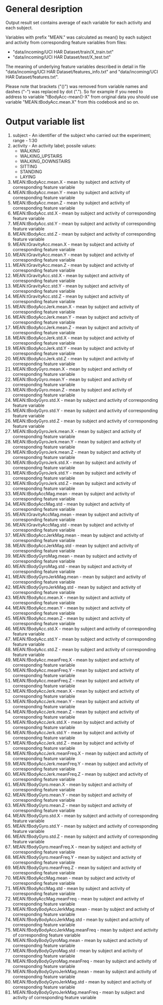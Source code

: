 
# General desription

Output result set contains average of each variable for each activity and each subject.

Variables with prefix "MEAN." was calculated as mean() by each subject and activity from corresponding feature variables from files:
* "data/incoming/UCI HAR Dataset/train/X_train.txt"
* "data/incoming/UCI HAR Dataset/test/X_test.txt"

The meaning of underlying feature variables described in detail in file "data/incoming/UCI HAR Dataset/features_info.txt" and "data/incoming/UCI HAR Dataset/features.txt".

Please note that brackets ("()") was removed from variable names and dashes ("-") was replaced by dot ("."). 
So for example if you need to address to variable "tBodyAcc-mean()-X" from original data you should use variable "MEAN.tBodyAcc.mean.X" from this codebook and so on.

# Output variable list

1.   subject - An identifier of the subject who carried out the experiment; range - 1:30
2.   activity -  An activity label; possile values:
       - WALKING
       - WALKING_UPSTAIRS
       - WALKING_DOWNSTAIRS
       - SITTING
       - STANDING
       - LAYING
3.	MEAN.tBodyAcc.mean.X - mean by subject and activity of corresponding feature variable
4.	MEAN.tBodyAcc.mean.Y - mean by subject and activity of corresponding feature variable
5.	MEAN.tBodyAcc.mean.Z - mean by subject and activity of corresponding feature variable
6.	MEAN.tBodyAcc.std.X - mean by subject and activity of corresponding feature variable
7.	MEAN.tBodyAcc.std.Y - mean by subject and activity of corresponding feature variable
8.	MEAN.tBodyAcc.std.Z - mean by subject and activity of corresponding feature variable
9.	MEAN.tGravityAcc.mean.X - mean by subject and activity of corresponding feature variable
10.	MEAN.tGravityAcc.mean.Y - mean by subject and activity of corresponding feature variable
11.	MEAN.tGravityAcc.mean.Z - mean by subject and activity of corresponding feature variable
12.	MEAN.tGravityAcc.std.X - mean by subject and activity of corresponding feature variable
13.	MEAN.tGravityAcc.std.Y - mean by subject and activity of corresponding feature variable
14.	MEAN.tGravityAcc.std.Z - mean by subject and activity of corresponding feature variable
15.	MEAN.tBodyAccJerk.mean.X - mean by subject and activity of corresponding feature variable
16.	MEAN.tBodyAccJerk.mean.Y - mean by subject and activity of corresponding feature variable
17.	MEAN.tBodyAccJerk.mean.Z - mean by subject and activity of corresponding feature variable
18.	MEAN.tBodyAccJerk.std.X - mean by subject and activity of corresponding feature variable
19.	MEAN.tBodyAccJerk.std.Y - mean by subject and activity of corresponding feature variable
20.	MEAN.tBodyAccJerk.std.Z - mean by subject and activity of corresponding feature variable
21.	MEAN.tBodyGyro.mean.X - mean by subject and activity of corresponding feature variable
22.	MEAN.tBodyGyro.mean.Y - mean by subject and activity of corresponding feature variable
23.	MEAN.tBodyGyro.mean.Z - mean by subject and activity of corresponding feature variable
24.	MEAN.tBodyGyro.std.X - mean by subject and activity of corresponding feature variable
25.	MEAN.tBodyGyro.std.Y - mean by subject and activity of corresponding feature variable
26.	MEAN.tBodyGyro.std.Z - mean by subject and activity of corresponding feature variable
27.	MEAN.tBodyGyroJerk.mean.X - mean by subject and activity of corresponding feature variable
28.	MEAN.tBodyGyroJerk.mean.Y - mean by subject and activity of corresponding feature variable
29.	MEAN.tBodyGyroJerk.mean.Z - mean by subject and activity of corresponding feature variable
30.	MEAN.tBodyGyroJerk.std.X - mean by subject and activity of corresponding feature variable
31.	MEAN.tBodyGyroJerk.std.Y - mean by subject and activity of corresponding feature variable
32.	MEAN.tBodyGyroJerk.std.Z - mean by subject and activity of corresponding feature variable
33.	MEAN.tBodyAccMag.mean - mean by subject and activity of corresponding feature variable
34.	MEAN.tBodyAccMag.std - mean by subject and activity of corresponding feature variable
35.	MEAN.tGravityAccMag.mean - mean by subject and activity of corresponding feature variable
36.	MEAN.tGravityAccMag.std - mean by subject and activity of corresponding feature variable
37.	MEAN.tBodyAccJerkMag.mean - mean by subject and activity of corresponding feature variable
38.	MEAN.tBodyAccJerkMag.std - mean by subject and activity of corresponding feature variable
39.	MEAN.tBodyGyroMag.mean - mean by subject and activity of corresponding feature variable
40.	MEAN.tBodyGyroMag.std - mean by subject and activity of corresponding feature variable
41.	MEAN.tBodyGyroJerkMag.mean - mean by subject and activity of corresponding feature variable
42.	MEAN.tBodyGyroJerkMag.std - mean by subject and activity of corresponding feature variable
43.	MEAN.fBodyAcc.mean.X - mean by subject and activity of corresponding feature variable
44.	MEAN.fBodyAcc.mean.Y - mean by subject and activity of corresponding feature variable
45.	MEAN.fBodyAcc.mean.Z - mean by subject and activity of corresponding feature variable
46.	MEAN.fBodyAcc.std.X - mean by subject and activity of corresponding feature variable
47.	MEAN.fBodyAcc.std.Y - mean by subject and activity of corresponding feature variable
48.	MEAN.fBodyAcc.std.Z - mean by subject and activity of corresponding feature variable
49.	MEAN.fBodyAcc.meanFreq.X - mean by subject and activity of corresponding feature variable
50.	MEAN.fBodyAcc.meanFreq.Y - mean by subject and activity of corresponding feature variable
51.	MEAN.fBodyAcc.meanFreq.Z - mean by subject and activity of corresponding feature variable
52.	MEAN.fBodyAccJerk.mean.X - mean by subject and activity of corresponding feature variable
53.	MEAN.fBodyAccJerk.mean.Y - mean by subject and activity of corresponding feature variable
54.	MEAN.fBodyAccJerk.mean.Z - mean by subject and activity of corresponding feature variable
55.	MEAN.fBodyAccJerk.std.X - mean by subject and activity of corresponding feature variable
56.	MEAN.fBodyAccJerk.std.Y - mean by subject and activity of corresponding feature variable
57.	MEAN.fBodyAccJerk.std.Z - mean by subject and activity of corresponding feature variable
58.	MEAN.fBodyAccJerk.meanFreq.X - mean by subject and activity of corresponding feature variable
59.	MEAN.fBodyAccJerk.meanFreq.Y - mean by subject and activity of corresponding feature variable
60.	MEAN.fBodyAccJerk.meanFreq.Z - mean by subject and activity of corresponding feature variable
61.	MEAN.fBodyGyro.mean.X - mean by subject and activity of corresponding feature variable
62.	MEAN.fBodyGyro.mean.Y - mean by subject and activity of corresponding feature variable
63.	MEAN.fBodyGyro.mean.Z - mean by subject and activity of corresponding feature variable
64.	MEAN.fBodyGyro.std.X - mean by subject and activity of corresponding feature variable
65.	MEAN.fBodyGyro.std.Y - mean by subject and activity of corresponding feature variable
66.	MEAN.fBodyGyro.std.Z - mean by subject and activity of corresponding feature variable
67.	MEAN.fBodyGyro.meanFreq.X - mean by subject and activity of corresponding feature variable
68.	MEAN.fBodyGyro.meanFreq.Y - mean by subject and activity of corresponding feature variable
69.	MEAN.fBodyGyro.meanFreq.Z - mean by subject and activity of corresponding feature variable
70.	MEAN.fBodyAccMag.mean - mean by subject and activity of corresponding feature variable
71.	MEAN.fBodyAccMag.std - mean by subject and activity of corresponding feature variable
72.	MEAN.fBodyAccMag.meanFreq - mean by subject and activity of corresponding feature variable
73.	MEAN.fBodyBodyAccJerkMag.mean - mean by subject and activity of corresponding feature variable
74.	MEAN.fBodyBodyAccJerkMag.std - mean by subject and activity of corresponding feature variable
75.	MEAN.fBodyBodyAccJerkMag.meanFreq - mean by subject and activity of corresponding feature variable
76.	MEAN.fBodyBodyGyroMag.mean - mean by subject and activity of corresponding feature variable
77.	MEAN.fBodyBodyGyroMag.std - mean by subject and activity of corresponding feature variable
78.	MEAN.fBodyBodyGyroMag.meanFreq - mean by subject and activity of corresponding feature variable
79.	MEAN.fBodyBodyGyroJerkMag.mean - mean by subject and activity of corresponding feature variable
80.	MEAN.fBodyBodyGyroJerkMag.std - mean by subject and activity of corresponding feature variable
81.	MEAN.fBodyBodyGyroJerkMag.meanFreq - mean by subject and activity of corresponding feature variable
